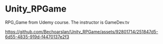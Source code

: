 # Unity_RPGame
 RPG_Game from Udemy course.
The instructor is GameDev.tv


https://github.com/Bechoarslan/Unity_RPGame/assets/92801714/251847d5-6d55-4835-919d-f4470137e2f3

